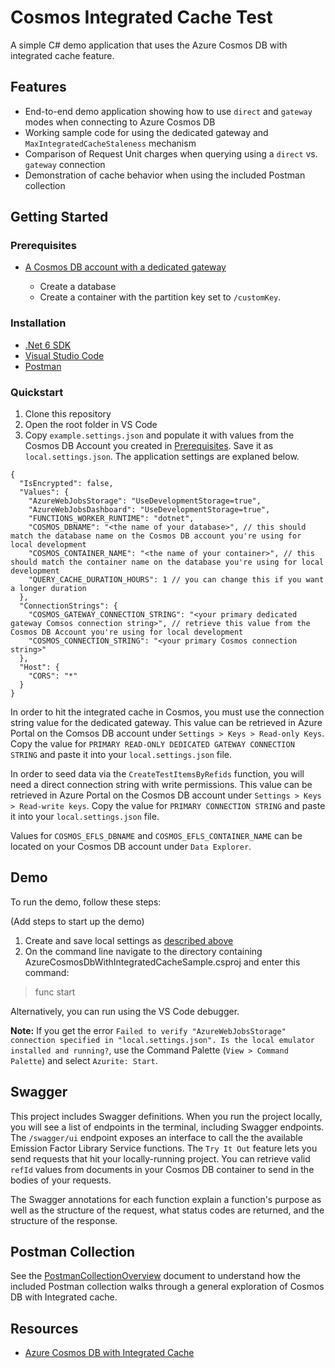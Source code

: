 # Cosmos Integrated Cache Test

A simple C# demo application that uses the Azure Cosmos DB with integrated cache feature.

## Features

* End-to-end demo application showing how to use `direct` and `gateway` modes when connecting to Azure Cosmos DB
* Working sample code for using the dedicated gateway and `MaxIntegratedCacheStaleness` mechanism
* Comparison of Request Unit charges when querying using a `direct` vs. `gateway` connection
* Demonstration of cache behavior when using the included Postman collection

## Getting Started

### Prerequisites

* [A Cosmos DB account with a dedicated gateway](https://learn.microsoft.com/en-us/azure/cosmos-db/dedicated-gateway)

  * Create a database
  * Create a container with the partition key set to `/customKey`.

### Installation

* [.Net 6 SDK](https://dotnet.microsoft.com/en-us/download/dotnet/6.0)
* [Visual Studio Code](https://code.visualstudio.com/Download)
* [Postman](https://www.postman.com/downloads/)

### Quickstart

1. Clone this repository
2. Open the root folder in VS Code
3. Copy `example.settings.json` and populate it with values from the Cosmos DB Account you created in [Prerequisites](#prerequisites). Save it as `local.settings.json`. The application settings are explaned below.

```jsonc
{
  "IsEncrypted": false,
  "Values": {
    "AzureWebJobsStorage": "UseDevelopmentStorage=true",
    "AzureWebJobsDashboard": "UseDevelopmentStorage=true",
    "FUNCTIONS_WORKER_RUNTIME": "dotnet",
    "COSMOS_DBNAME": "<the name of your database>", // this should match the database name on the Cosmos DB account you're using for local development
    "COSMOS_CONTAINER_NAME": "<the name of your container>", // this should match the container name on the database you're using for local development
    "QUERY_CACHE_DURATION_HOURS": 1 // you can change this if you want a longer duration
  },
  "ConnectionStrings": {
    "COSMOS_GATEWAY_CONNECTION_STRING": "<your primary dedicated gateway Comsos connection string>", // retrieve this value from the Cosmos DB Account you're using for local development
    "COSMOS_CONNECTION_STRING": "<your primary Cosmos connection string>"
  },
  "Host": {
    "CORS": "*"
  }
}
```

In order to hit the integrated cache in Cosmos, you must use the connection string value for the dedicated gateway. This value can be retrieved in Azure Portal on the Comsos DB account under `Settings > Keys > Read-only Keys`. Copy the value for `PRIMARY READ-ONLY DEDICATED GATEWAY CONNECTION STRING` and paste it into your `local.settings.json` file.

In order to seed data via the `CreateTestItemsByRefids` function, you will need a direct connection string with write permissions. This value can be retrieved in Azure Portal on the Cosmos DB account under `Settings > Keys > Read-write keys`. Copy the value for `PRIMARY CONNECTION STRING` and paste it into your `local.settings.json` file.

Values for `COSMOS_EFLS_DBNAME` and `COSMOS_EFLS_CONTAINER_NAME` can be located on your Cosmos DB account under `Data Explorer`.

## Demo

To run the demo, follow these steps:

(Add steps to start up the demo)

1. Create and save local settings as [described above](#quickstart)
2. On the command line navigate to the directory containing AzureCosmosDbWithIntegratedCacheSample.csproj and enter this command:

> func start

Alternatively, you can run using the VS Code debugger.

**Note:** If you get the error `Failed to verify "AzureWebJobsStorage" connection specified in "local.settings.json". Is the local emulator installed and running?`, use the Command Palette (`View > Command Palette`) and select `Azurite: Start`.

## Swagger

This project includes Swagger definitions. When you run the project locally, you will see a list of endpoints in the terminal, including Swagger endpoints. The `/swagger/ui` endpoint exposes an interface to call the the available Emission Factor Library Service functions. The `Try It Out` feature lets you send requests that hit your locally-running project. You can retrieve valid `refId` values from documents in your Cosmos DB container to send in the bodies of your requests.

The Swagger annotations for each function explain a function's purpose as well as the structure of the request, what status codes are returned, and the structure of the response.

## Postman Collection

See the [PostmanCollectionOverview](./docs/PosmanCollectionOverview.md) document to understand how the included Postman collection walks through a general exploration of Cosmos DB with Integrated cache.

## Resources

* [Azure Cosmos DB with Integrated Cache](https://learn.microsoft.com/en-us/azure/cosmos-db/integrated-cache)
